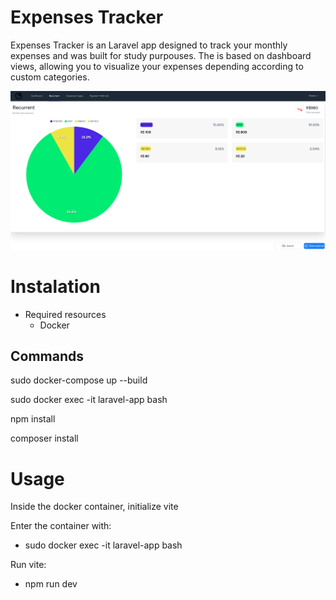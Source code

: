 # Expenses Tracker

Expenses Tracker is an Laravel app designed to track your monthly expenses and was built for study purpouses.
The is based on dashboard views, allowing you to visualize your expenses depending according to custom categories.

![Tux, the Linux mascot](/assets/images/example.png)

# Instalation

- Required resources
    - Docker

## Commands 
sudo docker-compose up --build

sudo docker exec -it laravel-app bash

npm install

composer install

# Usage

Inside the docker container, initialize vite

Enter the container with:

- sudo docker exec -it laravel-app bash

Run vite:

- npm run dev
